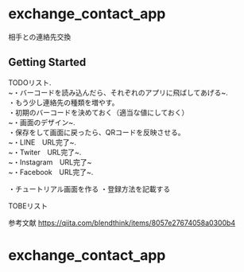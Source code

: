 # exchange_contact_app

相手との連絡先交換

## Getting Started

TODOリスト.   
~・バーコードを読み込んだら、それぞれのアプリに飛ばしてあげる~.   
・もう少し連絡先の種類を増やす。      
・初期のバーコードを決めておく（適当な値にしておく）    
~・画面のデザイン~.  
・保存をして画面に戻ったら、QRコードを反映させる。    
~・LINE　URL完了~.    
~・Twiter　URL完了~.   
~・Instagram　URL完了~    
~・Facebook　URL完了~.  

・チュートリアル画面を作る
・登録方法を記載する


TOBEリスト

参考文献
https://qiita.com/blendthink/items/8057e27674058a0300b4

# exchange_contact_app
